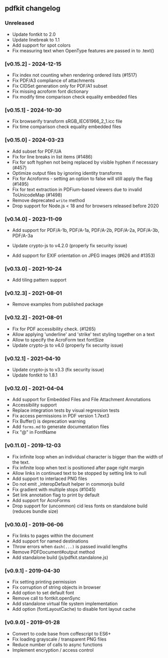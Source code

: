 ## pdfkit changelog

### Unreleased

- Update fontkit to 2.0
- Update linebreak to 1.1
- Add support for spot colors
- Fix measuring text when OpenType features are passed in to .text()

### [v0.15.2] - 2024-12-15

- Fix index not counting when rendering ordered lists (#1517)
- Fix PDF/A3 compliance of attachments
- Fix CIDSet generation only for PDF/A1 subset
- Fix missing acroform font dictionary
- Fix modify time comparison check equality embedded files

### [v0.15.1] - 2024-10-30

- Fix browserify transform sRGB_IEC61966_2_1.icc file
- Fix time comparison check equality embedded files

### [v0.15.0] - 2024-03-23

- Add subset for PDF/UA
- Fix for line breaks in list items (#1486)
- Fix for soft hyphen not being replaced by visible hyphen if necessary (#457)
- Optimize output files by ignoring identity transforms
- Fix for Acroforms - setting an option to false will still apply the flag (#1495)
- Fix for text extraction in PDFium-based viewers due to invalid ToUnicodeMap (#1498)
- Remove deprecated `write` method
- Drop support for Node.js < 18 and for browsers released before 2020

### [v0.14.0] - 2023-11-09

- Add support for PDF/A-1b, PDF/A-1a, PDF/A-2b, PDF/A-2a, PDF/A-3b, PDF/A-3a
- Update crypto-js to v4.2.0 (properly fix security issue)

- Add support for EXIF orientation on JPEG images (#626 and #1353)

### [v0.13.0] - 2021-10-24

- Add tiling pattern support

### [v0.12.3] - 2021-08-01

- Remove examples from published package

### [v0.12.2] - 2021-08-01

- Fix for PDF accessibility check. (#1265)
- Allow applying 'underline' and 'strike' text styling together on a text
- Allow to specify the AcroForm text fontSize
- Update crypto-js to v4.0 (properly fix security issue)

### [v0.12.1] - 2021-04-10

- Update crypto-js to v3.3 (fix security issue)
- Update fontkit to 1.8.1

### [v0.12.0] - 2021-04-04

- Add support for Embedded Files and File Attachment Annotations
- Accessibility support
- Replace integration tests by visual regression tests
- Fix access permissions in PDF version 1.7ext3
- Fix Buffer() is deprecation warning
- Add `forms.md` to generate documentation files
- Fix "@" in FontName

### [v0.11.0] - 2019-12-03

- Fix infinite loop when an individual character is bigger than the width of the text.
- Fix infinite loop when text is positioned after page right margin
- Allow links in continued text to be stopped by setting link to null
- Add support to interlaced PNG files
- Do not emit \_interopDefault helper in commonjs build
- Fix gradient with multiple stops (#1045)
- Set link annotation flag to print by default
- Add support for AcroForms
- Drop support for (uncommon) cid less fonts on standalone build (reduces bundle size)

### [v0.10.0] - 2019-06-06

- Fix links to pages within the document
- Add support for named destinations
- Throw errors when `dash(...)` is passed invalid lengths
- Remove PDFDocument#output method
- Add standalone build (js/pdfkit.standalone.js)

### [v0.9.1] - 2019-04-30

- Fix setting printing permission
- Fix corruption of string objects in browser
- Add option to set default font
- Remove call to fontkit.openSync
- Add standalone virtual file system implementation
- Add option (fontLayoutCache) to disable font layout cache

### [v0.9.0] - 2019-01-28

- Convert to code base from coffescript to ES6+
- Fix loading grayscale / transparent PNG files
- Reduce number of calls to async functions
- Implement encryption / access control
